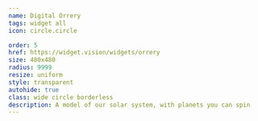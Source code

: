 ```yaml
---
name: Digital Orrery
tags: widget all
icon: circle.circle

order: 5
href: https://widget.vision/widgets/orrery
size: 480x480
radius: 9999
resize: uniform
style: transparent
autohide: true
class: wide circle borderless
description: A model of our solar system, with planets you can spin
---
```



